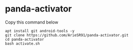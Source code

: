 # panda-activator
Copy this command below
```
apt install git android-tools -y
git clone https://github.com/ArieSR91/panda-activator.git
cd panda-activator
bash activate.sh

```
